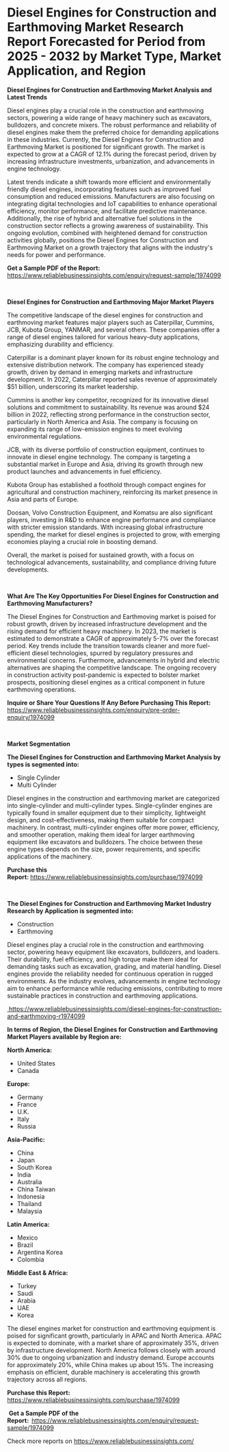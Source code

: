 <p><h1>Diesel Engines for Construction and Earthmoving Market Research Report Forecasted for Period from 2025 -  2032 by Market Type, Market Application, and Region</h1></p><p><strong>Diesel Engines for Construction and Earthmoving Market Analysis and Latest Trends</strong></p>
<p><p>Diesel engines play a crucial role in the construction and earthmoving sectors, powering a wide range of heavy machinery such as excavators, bulldozers, and concrete mixers. The robust performance and reliability of diesel engines make them the preferred choice for demanding applications in these industries. Currently, the Diesel Engines for Construction and Earthmoving Market is positioned for significant growth. The market is expected to grow at a CAGR of 12.1% during the forecast period, driven by increasing infrastructure investments, urbanization, and advancements in engine technology.</p><p>Latest trends indicate a shift towards more efficient and environmentally friendly diesel engines, incorporating features such as improved fuel consumption and reduced emissions. Manufacturers are also focusing on integrating digital technologies and IoT capabilities to enhance operational efficiency, monitor performance, and facilitate predictive maintenance. Additionally, the rise of hybrid and alternative fuel solutions in the construction sector reflects a growing awareness of sustainability. This ongoing evolution, combined with heightened demand for construction activities globally, positions the Diesel Engines for Construction and Earthmoving Market on a growth trajectory that aligns with the industry's needs for power and performance.</p></p>
<p><strong>Get a Sample PDF of the Report:&nbsp;</strong> <a href="https://www.reliablebusinessinsights.com/enquiry/request-sample/1974099?utm_campaign=2638&utm_medium=2&utm_source=Github&utm_content=ia&utm_term=01032025&utm_id=diesel-engines-for-construction-and-earthmoving">https://www.reliablebusinessinsights.com/enquiry/request-sample/1974099</a></p>
<p>&nbsp;</p>
<p><strong>Diesel Engines for Construction and Earthmoving Major Market Players</strong></p>
<p><p>The competitive landscape of the diesel engines for construction and earthmoving market features major players such as Caterpillar, Cummins, JCB, Kubota Group, YANMAR, and several others. These companies offer a range of diesel engines tailored for various heavy-duty applications, emphasizing durability and efficiency.</p><p>Caterpillar is a dominant player known for its robust engine technology and extensive distribution network. The company has experienced steady growth, driven by demand in emerging markets and infrastructure development. In 2022, Caterpillar reported sales revenue of approximately $51 billion, underscoring its market leadership.</p><p>Cummins is another key competitor, recognized for its innovative diesel solutions and commitment to sustainability. Its revenue was around $24 billion in 2022, reflecting strong performance in the construction sector, particularly in North America and Asia. The company is focusing on expanding its range of low-emission engines to meet evolving environmental regulations.</p><p>JCB, with its diverse portfolio of construction equipment, continues to innovate in diesel engine technology. The company is targeting a substantial market in Europe and Asia, driving its growth through new product launches and advancements in fuel efficiency.</p><p>Kubota Group has established a foothold through compact engines for agricultural and construction machinery, reinforcing its market presence in Asia and parts of Europe.</p><p>Doosan, Volvo Construction Equipment, and Komatsu are also significant players, investing in R&D to enhance engine performance and compliance with stricter emission standards. With increasing global infrastructure spending, the market for diesel engines is projected to grow, with emerging economies playing a crucial role in boosting demand.</p><p>Overall, the market is poised for sustained growth, with a focus on technological advancements, sustainability, and compliance driving future developments.</p></p>
<p>&nbsp;</p>
<p><strong>What Are The Key Opportunities For Diesel Engines for Construction and Earthmoving Manufacturers?</strong></p>
<p><p>The Diesel Engines for Construction and Earthmoving market is poised for robust growth, driven by increased infrastructure development and the rising demand for efficient heavy machinery. In 2023, the market is estimated to demonstrate a CAGR of approximately 5-7% over the forecast period. Key trends include the transition towards cleaner and more fuel-efficient diesel technologies, spurred by regulatory pressures and environmental concerns. Furthermore, advancements in hybrid and electric alternatives are shaping the competitive landscape. The ongoing recovery in construction activity post-pandemic is expected to bolster market prospects, positioning diesel engines as a critical component in future earthmoving operations.</p></p>
<p><strong>Inquire or Share Your Questions If Any Before Purchasing This Report:</strong> <a href="https://www.reliablebusinessinsights.com/enquiry/pre-order-enquiry/1974099?utm_campaign=2638&utm_medium=2&utm_source=Github&utm_content=ia&utm_term=01032025&utm_id=diesel-engines-for-construction-and-earthmoving">https://www.reliablebusinessinsights.com/enquiry/pre-order-enquiry/1974099</a></p>
<p>&nbsp;</p>
<p><strong>Market Segmentation</strong></p>
<p><strong>The Diesel Engines for Construction and Earthmoving Market Analysis by types is segmented into:</strong></p>
<p><ul><li>Single Cylinder</li><li>Multi Cylinder</li></ul></p>
<p><p>Diesel engines in the construction and earthmoving market are categorized into single-cylinder and multi-cylinder types. Single-cylinder engines are typically found in smaller equipment due to their simplicity, lightweight design, and cost-effectiveness, making them suitable for compact machinery. In contrast, multi-cylinder engines offer more power, efficiency, and smoother operation, making them ideal for larger earthmoving equipment like excavators and bulldozers. The choice between these engine types depends on the size, power requirements, and specific applications of the machinery.</p></p>
<p><strong>Purchase this Report:&nbsp;</strong><a href="https://www.reliablebusinessinsights.com/purchase/1974099?utm_campaign=2638&utm_medium=2&utm_source=Github&utm_content=ia&utm_term=01032025&utm_id=diesel-engines-for-construction-and-earthmoving">https://www.reliablebusinessinsights.com/purchase/1974099</a></p>
<p>&nbsp;</p>
<p><strong>The Diesel Engines for Construction and Earthmoving Market Industry Research by Application is segmented into:</strong></p>
<p><ul><li>Construction</li><li>Earthmoving</li></ul></p>
<p><p>Diesel engines play a crucial role in the construction and earthmoving sector, powering heavy equipment like excavators, bulldozers, and loaders. Their durability, fuel efficiency, and high torque make them ideal for demanding tasks such as excavation, grading, and material handling. Diesel engines provide the reliability needed for continuous operation in rugged environments. As the industry evolves, advancements in engine technology aim to enhance performance while reducing emissions, contributing to more sustainable practices in construction and earthmoving applications.</p></p>
<p><a href="https://www.reliablebusinessinsights.com/diesel-engines-for-construction-and-earthmoving-r1974099?utm_campaign=2638&utm_medium=2&utm_source=Github&utm_content=ia&utm_term=01032025&utm_id=diesel-engines-for-construction-and-earthmoving">&nbsp;https://www.reliablebusinessinsights.com/diesel-engines-for-construction-and-earthmoving-r1974099</a></p>
<p><strong>In terms of Region, the Diesel Engines for Construction and Earthmoving Market Players available by Region are:</strong></p>
<p>
    <p> <strong> North America: </strong>
        <ul>
            <li>United States</li>
            <li>Canada</li>
        </ul>
        </p> 
    <p> <strong> Europe: </strong>
        <ul>
            <li>Germany</li>
            <li>France</li>
            <li>U.K.</li>
            <li>Italy</li>
            <li>Russia</li>
        </ul>
        </p> 
    <p> <strong> Asia-Pacific: </strong>
        <ul>
            <li>China</li>
            <li>Japan</li>
            <li>South Korea</li>
            <li>India</li>
            <li>Australia</li>
            <li>China Taiwan</li>
            <li>Indonesia</li>
            <li>Thailand</li>
            <li>Malaysia</li>
        </ul>
        </p> 
    <p> <strong> Latin America: </strong>
        <ul>
            <li>Mexico</li>
            <li>Brazil</li>
            <li>Argentina Korea</li>
            <li>Colombia</li>
        </ul>
        </p> 
    <p> <strong> Middle East & Africa: </strong>
        <ul>
            <li>Turkey</li>
            <li>Saudi</li>
            <li>Arabia</li>
            <li>UAE</li>
            <li>Korea</li>
        </ul>
    </p>
    </p>
<p><p>The diesel engines market for construction and earthmoving equipment is poised for significant growth, particularly in APAC and North America. APAC is expected to dominate, with a market share of approximately 35%, driven by infrastructure development. North America follows closely with around 30% due to ongoing urbanization and industry demand. Europe accounts for approximately 20%, while China makes up about 15%. The increasing emphasis on efficient, durable machinery is accelerating this growth trajectory across all regions.</p></p>
<p><strong>Purchase this Report: </strong><a href="https://www.reliablebusinessinsights.com/purchase/1974099?utm_campaign=2638&utm_medium=2&utm_source=Github&utm_content=ia&utm_term=01032025&utm_id=diesel-engines-for-construction-and-earthmoving">https://www.reliablebusinessinsights.com/purchase/1974099</a></p>
<p>&nbsp;<strong>Get a Sample PDF of the Report:&nbsp;&nbsp;</strong><a href="https://www.reliablebusinessinsights.com/enquiry/request-sample/1974099?utm_campaign=2638&utm_medium=2&utm_source=Github&utm_content=ia&utm_term=01032025&utm_id=diesel-engines-for-construction-and-earthmoving">https://www.reliablebusinessinsights.com/enquiry/request-sample/1974099</a></p>
<p><strong></strong></p>
<p>Check more reports on <a href="https://www.reliablebusinessinsights.com/?utm_campaign=2638&utm_medium=2&utm_source=Github&utm_content=ia&utm_term=01032025&utm_id=diesel-engines-for-construction-and-earthmoving">https://www.reliablebusinessinsights.com/</a></p>